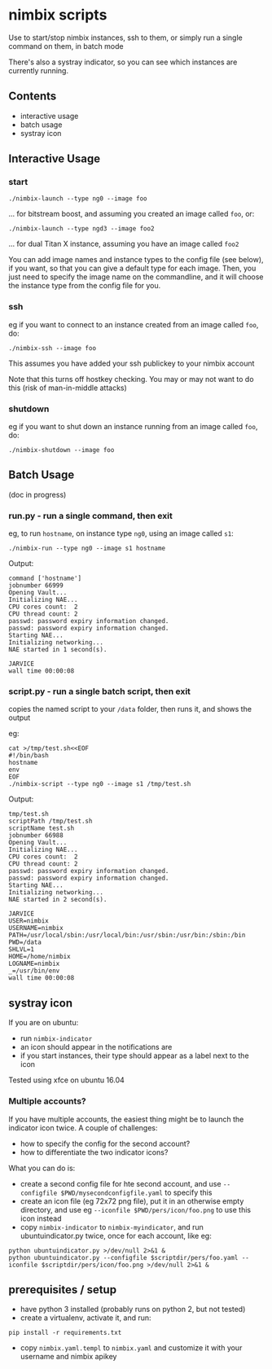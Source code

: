 # nimbix scripts

Use to start/stop nimbix instances, ssh to them, or simply run a single command on them, in batch mode

There's also a systray indicator, so you can see which instances are currently running.

## Contents

* interactive usage
* batch usage
* systray icon

## Interactive Usage

### start
```
./nimbix-launch --type ng0 --image foo
```
... for bitstream boost, and assuming you created an image called `foo`, or:
```
./nimbix-launch --type ngd3 --image foo2
```
... for dual Titan X instance, assuming you have an image called `foo2`

You can add image names and instance types to the config file (see below), if you want, so that you can
give a default type for each image.  Then, you just need to specify the image name on the commandline, and
it will choose the instance type from the config file for you.

### ssh

eg if you want to connect to an instance created from an image called `foo`, do:
```
./nimbix-ssh --image foo
```
This assumes you have added your ssh publickey to your nimbix account

Note that this turns off hostkey checking.  You may or may not want to do this (risk of man-in-middle attacks)

### shutdown

eg if you want to shut down an instance running from an image called `foo`, do:
```
./nimbix-shutdown --image foo
```

## Batch Usage

(doc in progress)

### run.py - run a single command, then exit

eg, to run `hostname`, on instance type `ng0`, using an image called `s1`:
```
./nimbix-run --type ng0 --image s1 hostname
```

Output:
```
command ['hostname']
jobnumber 66999
Opening Vault...
Initializing NAE...
CPU cores count:  2
CPU thread count: 2
passwd: password expiry information changed.
passwd: password expiry information changed.
Starting NAE...
Initializing networking...
NAE started in 1 second(s).

JARVICE
wall time 00:00:08
```

### script.py - run a single batch script, then exit

copies the named script to your `/data` folder, then runs it, and shows the output

eg:
```
cat >/tmp/test.sh<<EOF
#!/bin/bash
hostname
env
EOF
./nimbix-script --type ng0 --image s1 /tmp/test.sh
```

Output:
```
tmp/test.sh
scriptPath /tmp/test.sh
scriptName test.sh
jobnumber 66988
Opening Vault...
Initializing NAE...
CPU cores count:  2
CPU thread count: 2
passwd: password expiry information changed.
passwd: password expiry information changed.
Starting NAE...
Initializing networking...
NAE started in 2 second(s).

JARVICE
USER=nimbix
USERNAME=nimbix
PATH=/usr/local/sbin:/usr/local/bin:/usr/sbin:/usr/bin:/sbin:/bin
PWD=/data
SHLVL=1
HOME=/home/nimbix
LOGNAME=nimbix
_=/usr/bin/env
wall time 00:00:08
```

## systray icon

If you are on ubuntu:

* run `nimbix-indicator`
* an icon should appear in the notifications are
* if you start instances, their type should appear as a label next to the icon

Tested using xfce on ubuntu 16.04

### Multiple accounts?

If you have multiple accounts, the easiest thing might be to launch the indicator icon twice.  A couple of challenges:
- how to specify the config for the second account?
- how to differentiate the two indicator icons?

What you can do is:
- create a second config file for hte second account, and use `--configfile $PWD/mysecondconfigfile.yaml` to specify this
- create an icon file (eg 72x72 png file), put it in an otherwise empty directory, and use eg `--iconfile $PWD/pers/icon/foo.png` to use this icon instead
- copy `nimbix-indicator` to `nimbix-myindicator`, and run ubuntuindicator.py twice, once for each account, like eg:
```
python ubuntuindicator.py >/dev/null 2>&1 &
python ubuntuindicator.py --configfile $scriptdir/pers/foo.yaml --iconfile $scriptdir/pers/icon/foo.png >/dev/null 2>&1 &
```

## prerequisites / setup

- have python 3 installed (probably runs on python 2, but not tested)
- create a virtualenv, activate it, and run:
```
pip install -r requirements.txt
```
- copy `nimbix.yaml.templ` to `nimbix.yaml` and customize it with your username and nimbix apikey


